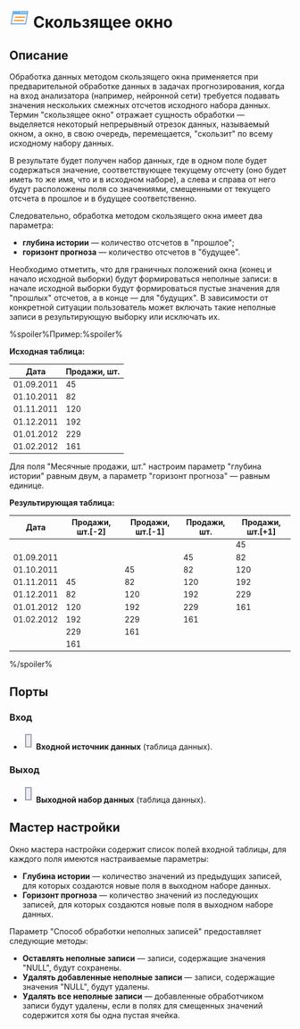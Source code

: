 # ![Скользящие окно](../../media/app/icons/component-18/component-default-11.svg) Скользящее окно

## Описание

Обработка данных методом скользящего окна применяется при предварительной обработке данных в задачах прогнозирования, когда на вход анализатора (например, нейронной сети) требуется подавать значения нескольких смежных отсчетов исходного набора данных. Термин "скользящее окно" отражает сущность обработки — выделяется некоторый непрерывный отрезок данных, называемый окном, а окно, в свою очередь, перемещается, "скользит" по всему исходному набору данных.

В результате будет получен набор данных, где в одном поле будет содержаться значение, соответствующее текущему отсчету (оно будет иметь то же имя, что и в исходном наборе), а слева и справа от него будут расположены поля со значениями, смещенными от текущего отсчета в прошлое и в будущее соответственно.

Следовательно, обработка методом скользящего окна имеет два параметра:

* **глубина истории** — количество отсчетов в "прошлое";
* **горизонт прогноза** — количество отсчетов в "будущее".

Необходимо отметить, что для граничных положений окна (конец и начало исходной выборки) будут формироваться неполные записи: в начале исходной выборки будут формироваться пустые значения для "прошлых" отсчетов, а в конце — для "будущих". В зависимости от конкретной ситуации пользователь может включать такие неполные записи в результирующую выборку или исключать их.

%spoiler%Пример:%spoiler%

**Исходная таблица:**

| Дата | Продажи, шт. |
| --------  | -------- |
| 01.09.2011 | 45 |
| 01.10.2011 | 82 |
| 01.11.2011 | 120 |
| 01.12.2011 | 192 |
| 01.01.2012 | 229 |
| 01.02.2012 | 161 |

Для поля "Месячные продажи, шт." настроим параметр "глубина истории" равным двум, а параметр "горизонт прогноза" — равным единице.

**Результирующая таблица:**

| Дата | Продажи, шт.[-2] | Продажи, шт.[-1] | Продажи, шт. | Продажи, шт.[+1] |
| -------- | -------- | -------- | -------- | -------- |
| | | | | 45 |
| 01.09.2011 | | | 45 | 82 |
| 01.10.2011 | | 45 | 82 | 120 |
| 01.11.2011 | 45 | 82 | 120 | 192 |
| 01.12.2011 | 82 | 120 | 192 | 229 |
| 01.01.2012 | 120 | 192 | 229 | 161 |
| 01.02.2012 | 192 | 229 | 161 | |
| | 229 | 161 | | |
| | 161 | | | |

%/spoiler%

## Порты

### Вход

* ![Входной источник данных](../../media/app/icons/ports/table-inactive.svg) **Входной источник данных** (таблица данных).

### Выход

* ![Выходной источник данных](../../media/app/icons/ports/table-inactive.svg) **Выходной набор данных** (таблица данных).

## Мастер настройки

Окно мастера настройки содержит список полей входной таблицы, для каждого поля имеются настраиваемые параметры:

* **Глубина истории** — количество значений из предыдущих записей, для которых создаются новые поля в выходном наборе данных.
* **Горизонт прогноза** — количество значений из последующих записей, для которых создаются новые поля в выходном наборе данных.

Параметр "Способ обработки неполных записей" предоставляет следующие методы:

* **Оставлять неполные записи** — записи, содержащие значения "NULL", будут сохранены.
* **Удалять добавленные неполные записи** — записи, содержащие значения "NULL", будут удалены.
* **Удалять все неполные записи** — добавленные обработчиком записи будут удалены, если в полях для смещенных значений содержится хотя бы одна пустая ячейка.
